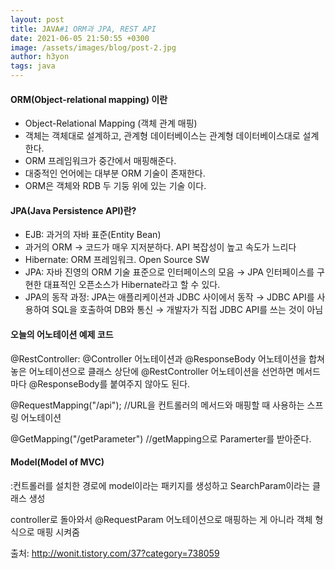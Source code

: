 ```yaml
---
layout: post
title: JAVA#1 ORM과 JPA, REST API
date: 2021-06-05 21:50:55 +0300
image: /assets/images/blog/post-2.jpg
author: h3yon
tags: java
---
```


<h4>ORM(Object-relational mapping) 이란</h4>

- Object-Relational Mapping (객체 관계 매핑)
- 객체는 객체대로 설계하고, 관계형 데이터베이스는 관계형 데이터베이스대로 설계한다.
- ORM 프레임워크가 중간에서 매핑해준다.
- 대중적인 언어에는 대부분 ORM 기술이 존재한다.
- ORM은 객체와 RDB 두 기둥 위에 있는 기술 이다.

<h4>JPA(Java Persistence API)란?</h4>

- EJB: 과거의 자바 표준(Entity Bean)
- 과거의 ORM → 코드가 매우 지저분하다. API 복잡성이 높고 속도가 느리다
- Hibernate: ORM 프레임워크. Open Source SW
- JPA: 자바 진영의 ORM 기술 표준으로 인터페이스의 모음
  → JPA 인터페이스를 구현한 대표적인 오픈소스가 Hibernate라고 할 수 있다.
- JPA의 동작 과정: JPA는 애플리케이션과 JDBC 사이에서 동작
  → JDBC API를 사용하여 SQL을 호출하여 DB와 통신
  → 개발자가 직접 JDBC API를 쓰는 것이 아님

<h4>오늘의 어노테이션 예제 코드</h4>

<script src="https://gist.github.com/h3yon/d02699888a7d30dc9221826332c9d5ec.js"></script>

@RestController: @Controller 어노테이션과 @ResponseBody 어노테이션을 합쳐놓은 어노테이션으로 클래스 상단에 @RestController 어노테이션을 선언하면 메서드마다 @ResponseBody를 붙여주지 않아도 된다.

@RequestMapping("/api"); //URL을 컨트롤러의 메서드와 매핑할 때 사용하는 스프링 어노테이션

@GetMapping("/getParameter") //getMapping으로 Paramerter를 받아준다.

<h4>Model(Model of MVC)</h4>
:컨트롤러를 설치한 경로에 model이라는 패키지를 생성하고 SearchParam이라는 클래스 생성

<script src="https://gist.github.com/h3yon/470ba178de7c6dd7dd8791a430fdf88a.js"></script>

controller로 돌아와서 @RequestParam 어노테이션으로 매핑하는 게 아니라 객체 형식으로 매핑 시켜줌

<script src="https://gist.github.com/h3yon/83d8d094db477d78429aca456b5e2aec.js"></script>

출처: http://wonit.tistory.com/37?category=738059
